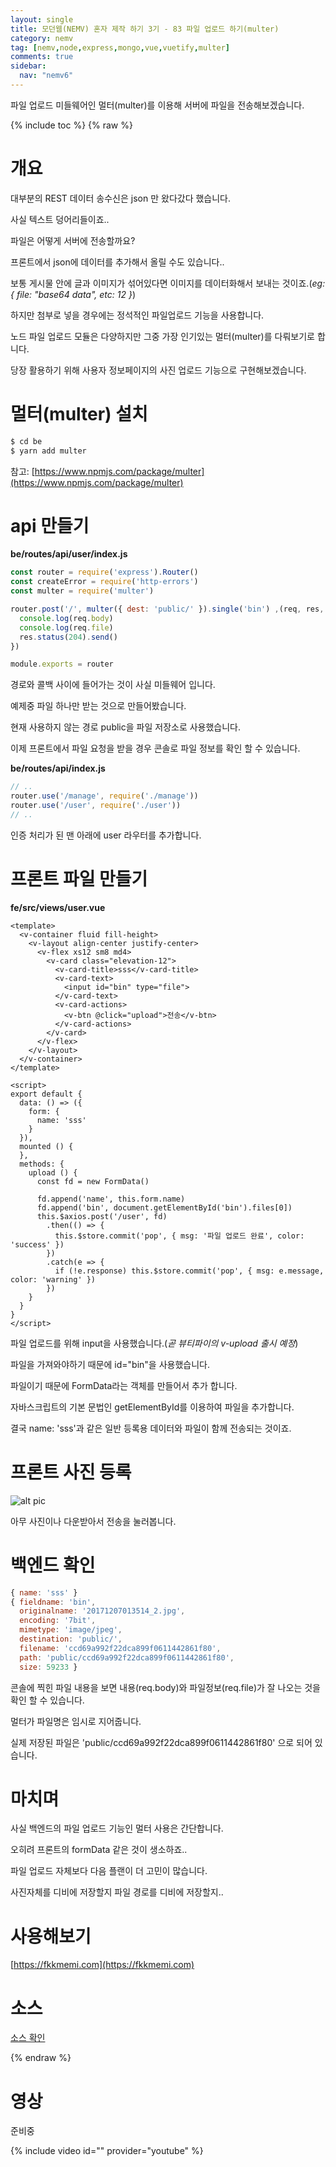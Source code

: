 ```yaml
---
layout: single
title: 모던웹(NEMV) 혼자 제작 하기 3기 - 83 파일 업로드 하기(multer)
category: nemv
tag: [nemv,node,express,mongo,vue,vuetify,multer]
comments: true
sidebar:
  nav: "nemv6"
---
```


파일 업로드 미들웨어인 멀터(multer)를 이용해 서버에 파일을 전송해보겠습니다.

{% include toc %}
{% raw %}

# 개요

대부분의 REST 데이터 송수신은 json 만 왔다갔다 했습니다.

사실 텍스트 덩어리들이죠..
 
파일은 어떻게 서버에 전송할까요?

프론트에서 json에 데이터를 추가해서 올릴 수도 있습니다..

보통 게시물 안에 글과 이미지가 섞어있다면 이미지를 데이터화해서 보내는 것이죠.(_eg: { file: "base64 data", etc: 12 }_)

하지만 첨부로 넣을 경우에는 정석적인 파일업로드 기능을 사용합니다.

노드 파일 업로드 모듈은 다양하지만 그중 가장 인기있는 멀터(multer)를 다뤄보기로 합니다.

당장 활용하기 위해 사용자 정보페이지의 사진 업로드 기능으로 구현해보겠습니다. 

# 멀터(multer) 설치

```bash
$ cd be
$ yarn add multer
```

참고: [https://www.npmjs.com/package/multer](https://www.npmjs.com/package/multer)

# api 만들기

**be/routes/api/user/index.js**  
```javascript
const router = require('express').Router()
const createError = require('http-errors')
const multer = require('multer')

router.post('/', multer({ dest: 'public/' }).single('bin') ,(req, res, next) => {
  console.log(req.body)
  console.log(req.file)
  res.status(204).send()
})

module.exports = router
```

경로와 콜백 사이에 들어가는 것이 사실 미들웨어 입니다.

예제중 파일 하나만 받는 것으로 만들어봤습니다.

현재 사용하지 않는 경로 public을 파일 저장소로 사용했습니다.

이제 프론트에서 파일 요청을 받을 경우 콘솔로 파일 정보를 확인 할 수 있습니다.


**be/routes/api/index.js**
```javascript
// ..
router.use('/manage', require('./manage'))
router.use('/user', require('./user'))
// ..
```  

인증 처리가 된 맨 아래에 user 라우터를 추가합니다.

# 프론트 파일 만들기

**fe/src/views/user.vue**  
```vue
<template>
  <v-container fluid fill-height>
    <v-layout align-center justify-center>
      <v-flex xs12 sm8 md4>
        <v-card class="elevation-12">
          <v-card-title>sss</v-card-title>
          <v-card-text>
            <input id="bin" type="file">
          </v-card-text>
          <v-card-actions>
            <v-btn @click="upload">전송</v-btn>
          </v-card-actions>
        </v-card>
      </v-flex>
    </v-layout>
  </v-container>
</template>

<script>
export default {
  data: () => ({
    form: {
      name: 'sss'
    }
  }),
  mounted () {
  },
  methods: {
    upload () {
      const fd = new FormData()

      fd.append('name', this.form.name)
      fd.append('bin', document.getElementById('bin').files[0])
      this.$axios.post('/user', fd)
        .then(() => {
          this.$store.commit('pop', { msg: '파일 업로드 완료', color: 'success' })
        })
        .catch(e => {
          if (!e.response) this.$store.commit('pop', { msg: e.message, color: 'warning' })
        })
    }
  }
}
</script>
```

파일 업로드를 위해 input을 사용했습니다.(_곧 뷰티파이의 v-upload 출시 예정_)

파일을 가져와야하기 때문에 id="bin"을 사용했습니다.

파일이기 때문에 FormData라는 객체를 만들어서 추가 합니다.

자바스크립트의 기본 문법인 getElementById를 이용하여 파일을 추가합니다.

결국 name: 'sss'과 같은 일반 등록용 데이터와 파일이 함께 전송되는 것이죠.


# 프론트 사진 등록

![alt pic](/images/nemv/2018-12-06_16.25.49.png)

아무 사진이나 다운받아서 전송을 눌러봅니다.

# 백엔드 확인

```javascript
{ name: 'sss' }
{ fieldname: 'bin',
  originalname: '20171207013514_2.jpg',
  encoding: '7bit',
  mimetype: 'image/jpeg',
  destination: 'public/',
  filename: 'ccd69a992f22dca899f0611442861f80',
  path: 'public/ccd69a992f22dca899f0611442861f80',
  size: 59233 }
```

콘솔에 찍힌 파일 내용을 보면 내용(req.body)와 파일정보(req.file)가 잘 나오는 것을 확인 할 수 있습니다.

멀터가 파일명은 임시로 지어줍니다.

실제 저장된 파일은 'public/ccd69a992f22dca899f0611442861f80' 으로 되어 있습니다.

# 마치며
 
사실 백엔드의 파일 업로드 기능인 멀터 사용은 간단합니다.

오히려 프론트의 formData 같은 것이 생소하죠..
 
파일 업로드 자체보다 다음 플랜이 더 고민이 많습니다.

사진자체를 디비에 저장할지 파일 경로를 디비에 저장할지..
 

# 사용해보기

[https://fkkmemi.com](https://fkkmemi.com)

# 소스

[소스 확인](https://github.com/fkkmemi/nemv3/commit/1a362cfcb54cb48a35f128b0fcdd49010afb9991)

{% endraw %}

# 영상

준비중

{% include video id="" provider="youtube" %}

